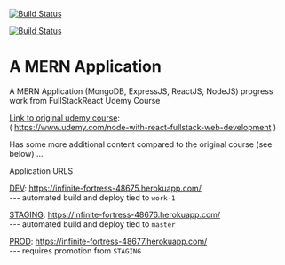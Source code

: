 [![Build Status](https://travis-ci.org/rohan-git/MERN_Application_Progress.svg?branch=work-1-1)](https://travis-ci.org/rohan-git/MERN_Application_Progress)

[![Build Status](https://semaphoreci.com/api/v1/rohan-git/mern_application_progress/branches/work-1-1/badge.svg)](https://semaphoreci.com/rohan-git/mern_application_progress)

# A MERN Application

A MERN Application (MongoDB, ExpressJS, ReactJS, NodeJS) progress work from FullStackReact Udemy Course

[Link to original udemy course](https://www.udemy.com/node-with-react-fullstack-web-development "Original Course"):  
( https://www.udemy.com/node-with-react-fullstack-web-development )

Has some more additional content compared to the original course (see below) ...

Application URLS  

[DEV](https://infinite-fortress-48675.herokuapp.com/): https://infinite-fortress-48675.herokuapp.com/  
 --- automated build and deploy tied to `work-1`  

[STAGING](https://infinite-fortress-48676.herokuapp.com/): https://infinite-fortress-48676.herokuapp.com/  
--- automated build and deploy tied to `master`  

[PROD](https://infinite-fortress-48676.herokuapp.com/): https://infinite-fortress-48677.herokuapp.com/  
--- requires promotion from `STAGING`
